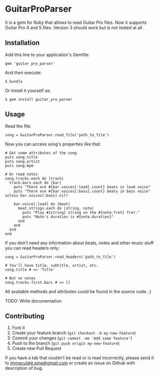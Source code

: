 # GuitarProParser

It is a gem for Ruby that allows to read Guitar Pro files.
Now it supports Guitar Pro 4 and 5 files. Version 3 should work but is not tested at all.

## Installation

Add this line to your application's Gemfile:

    gem 'guitar_pro_parser'

And then execute:

    $ bundle

Or install it yourself as:

    $ gem install guitar_pro_parser

## Usage
  
  Read the file:

    song = GuitarProParser.read_file('path_to_file')

  Now you can access song's properties like that:

    # Get some attributes of the song
    puts song.title
    puts song.artist
    puts song.bpm

    # Or read notes
    song.tracks.each do |track|
      track.bars.each do |bar|
        puts "There are #{bar.voices[:lead].count} beats in lead voice"
        puts "There are #{bar.voices[:bass].count} beats in bass voice" unless bar.voices[:bass].nil?

        bar.voice[:lead] do |beat|
          beat.strings.each do |string, note|
            puts "Play #{string} string on the #{note.fret} fret."
            puts "Note's duration is #{note.duration}"
          end
        end
      end
    end

  If you don't need any information about beats, notes and other music stuff you can read headers only:

    song = GuitarProParser.read_headers('path_to_file')

    # You'll have title, subtitle, artist, etc.
    song.title # => 'Title'

    # But no notes
    song.tracks.first.bars # => []

  All available methods and attributes could be found in the source code. :)
  
  TODO: Write documentation.

## Contributing

1. Fork it
2. Create your feature branch (`git checkout -b my-new-feature`)
3. Commit your changes (`git commit -am 'Add some feature'`)
4. Push to the branch (`git push origin my-new-feature`)
5. Create new Pull Request

If you have a tab that couldn't be read or is read incorrectly, please send it to immaculate.pine@gmail.com or create an issue on Github with description of bug.